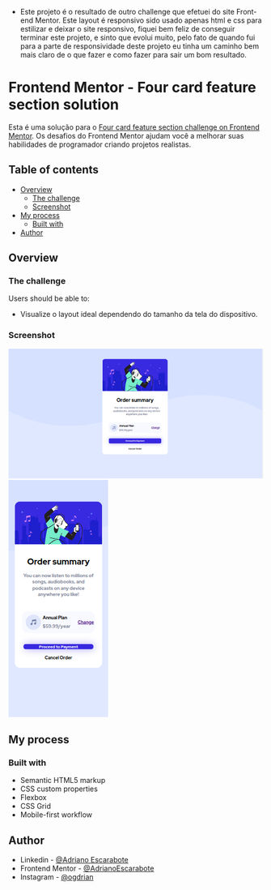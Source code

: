 - Este projeto é o resultado de outro challenge que efetuei do site Front-end Mentor. Este layout é responsivo sido usado apenas html e css para estilizar e deixar o site responsivo, fiquei bem feliz de conseguir terminar este projeto, e sinto que evolui muito, pelo fato de quando fui para a parte de responsividade deste projeto eu tinha um caminho bem mais claro de o que fazer e como fazer para sair um bom resultado.

# Frontend Mentor - Four card feature section solution

Esta é uma solução para o [Four card feature section challenge on Frontend Mentor](https://www.frontendmentor.io/challenges/four-card-feature-section-weK1eFYK). Os desafios do Frontend Mentor ajudam você a melhorar suas habilidades de programador criando projetos realistas. 

## Table of contents

- [Overview](#overview)
  - [The challenge](#the-challenge)
  - [Screenshot](#screenshot)
- [My process](#my-process)
  - [Built with](#built-with)
- [Author](#author)

## Overview

### The challenge

Users should be able to:

- Visualize o layout ideal dependendo do tamanho da tela do dispositivo.


### Screenshot

![](./screenshots/screenshotdesktop.png) 
![](./screenshots/screenshotmobile.png)


## My process

### Built with

- Semantic HTML5 markup
- CSS custom properties
- Flexbox
- CSS Grid
- Mobile-first workflow

## Author

- Linkedin - [@Adriano Escarabote](https://www.linkedin.com/in/adriano-escarabote-944b02233/)
- Frontend Mentor - [@AdrianoEscarabote](https://www.frontendmentor.io/profile/AdrianoEscarabote)
- Instagram - [@ogdrian](https://www.instagram.com/ogdrian/)